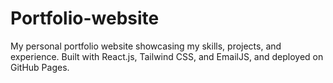 # Portfolio-website
My personal portfolio website showcasing my skills, projects, and experience. Built with React.js, Tailwind CSS, and EmailJS, and deployed on GitHub Pages.
